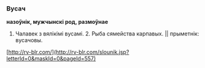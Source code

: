 ### Вусач
**назоўнік, мужчынскі род, размоўнае**

1. Чалавек з вялікімі вусамі. 2. Рыба сямейства карпавых. || прыметнік: вусачовы.

<a rel="author">[http://rv-blr.com/](http://rv-blr.com/slounik.jsp?letterId=0&maskId=0&pageId=557)</a>
